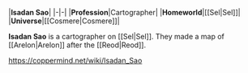 |**Isadan Sao**|
|-|-|
|**Profession**|Cartographer|
|**Homeworld**|[[Sel\|Sel]]|
|**Universe**|[[Cosmere\|Cosmere]]|

**Isadan Sao** is a cartographer on [[Sel\|Sel]]. They made a map of [[Arelon\|Arelon]] after the [[Reod\|Reod]].



https://coppermind.net/wiki/Isadan_Sao